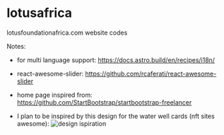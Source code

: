 # lotusafrica

lotusfoundationafrica.com website codes

Notes:

- for multi language support: https://docs.astro.build/en/recipes/i18n/
- react-awesome-slider: https://github.com/rcaferati/react-awesome-slider
- home page inspired from: https://github.com/StartBootstrap/startbootstrap-freelancer

- I plan to be inspired by this design for the water well cards (nft sites awesome):
![design ispiration](https://reactjsexample.com/content/images/2022/06/Code-2022-26-19-29-1.jpg)
